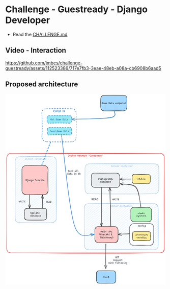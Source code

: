 # Challenge - Guestready - Django Developer

- Read the [CHALLENGE.md](CHALLENGE.md)

## Video - Interaction



https://github.com/jmbcs/challenge-guestready/assets/112523386/717e7fb3-3eae-48eb-a08a-cb6908b6aad5



## Proposed architecture

![image](images/architecture.png)

